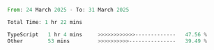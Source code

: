 <!--START_SECTION:waka-->

```rust
From: 24 March 2025 - To: 31 March 2025

Total Time: 1 hr 22 mins

TypeScript   1 hr 4 mins     >>>>>>>>>>>>-------------   47.56 %
Other        53 mins         >>>>>>>>>>---------------   39.49 %
```

<!--END_SECTION:waka-->
